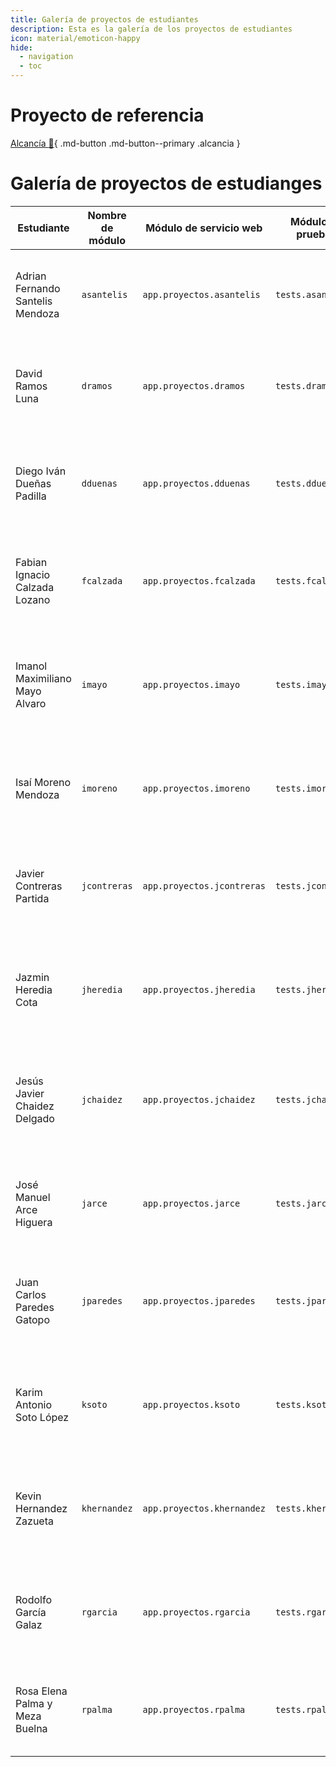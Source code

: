 ```yaml
---
title: Galería de proyectos de estudiantes
description: Esta es la galería de los proyectos de estudiantes
icon: material/emoticon-happy
hide:
  - navigation
  - toc
---
```


# Proyecto de referencia

[Alcancía :pig2:](nnieto/index.md){ .md-button .md-button--primary .alcancia }

# Galería de proyectos de estudianges


| Estudiante | Nombre de módulo | Módulo de servicio web | Módulo de pruebas | Proyecto |
| --- | --- | --- | --- | --- |
| Adrian Fernando Santelis Mendoza | `asantelis` | `app.proyectos.asantelis` | `tests.asantelis` | [Registro de animales :fontawesome-solid-dog:](asantelis.md){ .md-button .md-button--primary } |
| David Ramos Luna | `dramos` | `app.proyectos.dramos` | `tests.dramos` | [Catálogo de Productos :fontawesome-solid-store:](dramos.md){ .md-button .md-button--primary } |
| Diego Iván Dueñas Padilla | `dduenas` | `app.proyectos.dduenas` | `tests.dduenas` | [Registro de estudiantes :fontawesome-solid-school-flag:](dduenas.md){ .md-button .md-button--primary } |
| Fabian Ignacio Calzada Lozano | `fcalzada` | `app.proyectos.fcalzada` | `tests.fcalzada` | [Registro de vehículos :fontawesome-solid-car-on:](fcalzada.md){ .md-button .md-button--primary } |
| Imanol Maximiliano Mayo Alvaro | `imayo` | `app.proyectos.imayo` | `tests.imayo` |  [Registro de Eventos :fontawesome-solid-envelope-open-text:](imayo.md){ .md-button .md-button--primary } |
| Isaí Moreno Mendoza | `imoreno` | `app.proyectos.imoreno` | `tests.imoreno` |  [Registro de Hoteles :fontawesome-solid-hotel:](imoreno.md){ .md-button .md-button--primary } |
| Javier Contreras Partida | `jcontreras` | `app.proyectos.jcontreras` | `tests.jcontreras` |  [Registro de Ventas :fontawesome-solid-chart-line:](jcontreras.md){ .md-button .md-button--primary } |
| Jazmin Heredia Cota | `jheredia` | `app.proyectos.jheredia` | `tests.jheredia` |  [Registro de Ciudades :fontawesome-solid-map-location:](jheredia.md){ .md-button .md-button--primary } |
| Jesús Javier Chaidez Delgado | `jchaidez` | `app.proyectos.jchaidez` | `tests.jchaidez` |  [Gestión de Cursos :fontawesome-solid-graduation-cap:](jchaidez.md){ .md-button .md-button--primary } |
| José Manuel Arce Higuera | `jarce` | `app.proyectos.jarce` | `tests.jarce` |  [Registro de Empleados :fontawesome-solid-user-tie:](jarce.md){ .md-button .md-button--primary } |
| Juan Carlos Paredes Gatopo | `jparedes` | `app.proyectos.jparedes` | `tests.jparedes` |  [Gestión de Libros :fontawesome-solid-book-open:](./jparedes/index.md){ .md-button .md-button--primary } |
| Karim Antonio Soto López | `ksoto` | `app.proyectos.ksoto` | `tests.ksoto` |  [Registro de películas :fontawesome-regular-circle-play:](ksoto.md){ .md-button .md-button--primary } |
| Kevin Hernandez Zazueta | `khernandez` | `app.proyectos.khernandez` | `tests.khernandez` |  [Control de inventario :fontawesome-solid-box-open:](khernandez.md){ .md-button .md-button--primary } |
| Rodolfo García Galaz | `rgarcia` | `app.proyectos.rgarcia` | `tests.rgarcia` |  [Registro de recetas :fontawesome-solid-cookie-bite:](rgarcia.md){ .md-button .md-button--primary } |
| Rosa Elena Palma y Meza Buelna | `rpalma` | `app.proyectos.rpalma` | `tests.rpalma` |  [Agenda de Contactos :fontawesome-solid-phone:](rpalma/index.md){ .md-button .md-button--primary } |

